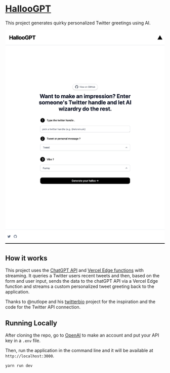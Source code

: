 # [HallooGPT](https://halloo-gpt.vercel.app)

This project generates quirky personalized Twitter greetings using AI.

[![HalloGPT-image](./public/screenshot.png)](https://halloo-gpt.vercel.app)

## How it works

This project uses the [ChatGPT API](https://openai.com/api/) and [Vercel Edge functions](https://vercel.com/features/edge-functions) with streaming. It queries a Twitter users recent tweets and then, based on the form and user input, sends the data to the chatGPT API via a Vercel Edge function and streams a custom personalized tweet greeting back to the application.

Thanks to @nutlope and his [twitterbio](https://github.com/Nutlope/twitterbio) project for the inspiration and the code for the Twitter API connection.

## Running Locally

After cloning the repo, go to [OpenAI](https://beta.openai.com/account/api-keys) to make an account and put your API key in a `.env` file.

Then, run the application in the command line and it will be available at `http://localhost:3000`.

```zsh
yarn run dev
```
